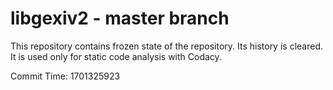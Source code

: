 # libgexiv2 - master branch

This repository contains frozen state of the repository.
Its history is cleared. It is used only for static code
analysis with Codacy.

Commit Time: 1701325923